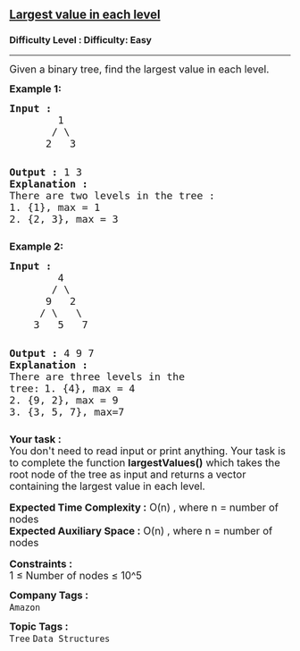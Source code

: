 <h2><a href="https://www.geeksforgeeks.org/problems/largest-value-in-each-level/1?page=7&category=Tree&sortBy=submissions">Largest value in each level</a></h2><h3>Difficulty Level : Difficulty: Easy</h3><hr><div class="problems_problem_content__Xm_eO"><p><span style="font-size: 18px;">Given a binary tree, find the largest value in each level.</span></p>
<p><strong><span style="font-size: 18px;">Example 1:</span></strong></p>
<pre><strong><span style="font-size: 18px;">Input :</span></strong>
<span style="font-size: 18px;">        1
       / \
      2   3 </span>

<span style="font-size: 18px;"><strong>Output :</strong> 1 3</span>
<strong><span style="font-size: 18px;">Explanation : </span></strong>
<span style="font-size: 18px;">There are two levels in the tree :
</span><span style="font-size: 18px;">1. {1}, max = 1</span>
<span style="font-size: 18px;">2. {2, 3}, max = 3</span></pre>
<p><strong><span style="font-size: 18px;">Example 2:</span></strong></p>
<pre><strong><span style="font-size: 18px;">Input :</span></strong>
<span style="font-size: 18px;">        4
       / \
      9   2
     / \   \
    3   5   7 </span>

<span style="font-size: 18px;"><strong>Output :</strong> 4 9 7</span>
<strong><span style="font-size: 18px;">Explanation : </span></strong>
<span style="font-size: 18px;">There are three levels in the tree:</span>
<span style="font-size: 18px;">1. {4}, max = 4</span>
<span style="font-size: 18px;">2. {9, 2}, max = 9</span>
<span style="font-size: 18px;">3. {3, 5, 7}, max=7</span></pre>
<div><strong><span style="font-size: 18px;">Your task :</span></strong></div>
<div><span style="font-size: 18px;">You don't need to read input or print anything. Your task is to complete the function <strong>largestValues()</strong> which takes the root node of the tree as input and returns a vector containing the largest value in each level.&nbsp;</span></div>
<div>&nbsp;</div>
<div><span style="font-size: 18px;"><strong>Expected Time Complexity :</strong> O(n) , where n = number of nodes</span></div>
<div><span style="font-size: 18px;"><strong>Expected Auxiliary Space :</strong> O(n) , where n = number of nodes</span></div>
<div>&nbsp;</div>
<div><strong><span style="font-size: 18px;">Constraints :&nbsp;</span></strong></div>
<div><span style="font-size: 18px;">1 ≤&nbsp;Number of nodes ≤&nbsp;10^5</span></div></div><p><span style=font-size:18px><strong>Company Tags : </strong><br><code>Amazon</code>&nbsp;<br><p><span style=font-size:18px><strong>Topic Tags : </strong><br><code>Tree</code>&nbsp;<code>Data Structures</code>&nbsp;